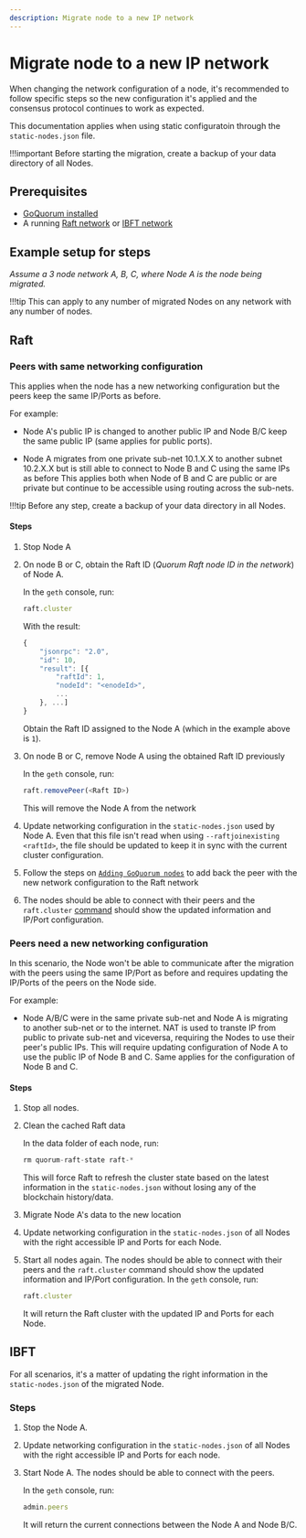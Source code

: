 ```yaml
---
description: Migrate node to a new IP network
---
```


# Migrate node to a new IP network

When changing the network configuration of a node, it's recommended to follow specific steps so the new configuration it's applied and the consensus protocol continues to work as expected.

This documentation applies when using static configuratoin through the `static-nodes.json` file.

!!!important
    Before starting the migration, create a backup of your data directory of all Nodes.

## Prerequisites

- [GoQuorum installed](../GetStarted/Install.md)
- A running [Raft network](../../Tutorials/Create-a-Raft-network.md) or [IBFT network](../../Tutorials/Create-IBFT-Network.md)

## Example setup for steps

*Assume a 3 node network A, B, C, where Node A is the node being migrated.*

!!!tip
    This can apply to any number of migrated Nodes on any network with any number of nodes.

## Raft

### Peers with same networking configuration

This applies when the node has a new networking configuration but the peers keep the same IP/Ports as before.

For example:

- Node A's public IP is changed to another public IP and Node B/C keep the same public IP (same applies for public ports).

- Node A migrates from one private sub-net 10.1.X.X to another subnet 10.2.X.X but is still able to connect to Node B and C using the same IPs as before
    This applies both when Node of B and C are public or are private but continue to be accessible using routing across the sub-nets.

!!!tip
    Before any step, create a backup of your data directory in all Nodes.

#### Steps

1. Stop Node A

1. On node B or C, obtain the Raft ID (_Quorum Raft node ID in the network_) of Node A.

    In the `geth` console, run:

    ```js
    raft.cluster
    ```

    With the result:

    ```js
    {
        "jsonrpc": "2.0",
        "id": 10,
        "result": [{
            "raftId": 1,
            "nodeId": "<enodeId>",
            ...
        }, ...]
    }
    ```

    Obtain the Raft ID assigned to the Node A (which in the example above is `1`).

1. On node B or C, remove Node A using the obtained Raft ID previously

    In the `geth` console, run:

    ```js
    raft.removePeer(<Raft ID>)
    ```

    This will remove the Node A from the network

1. Update networking configuration in the `static-nodes.json` used by Node A.
    Even that this file isn't read when using `--raftjoinexisting <raftId>`, the file should be updated to keep it in sync with the current cluster configuration.

1. Follow the steps on [`Adding GoQuorum nodes`](./add_node_examples.md#raft) to add back the peer with the new network configuration to the Raft network

1. The nodes should be able to connect with their peers and the `raft.cluster` [command](../../Reference/API-Methods.md#raft_cluster) should show the updated information and IP/Port configuration.

### Peers need a new networking configuration

In this scenario, the Node won't be able to communicate after the migration with the peers using the same IP/Port as before and requires updating the IP/Ports of the peers on the Node side.

For example:

- Node A/B/C were in the same private sub-net and Node A is migrating to another sub-net or to the internet. NAT is used to transte IP from public to private sub-net and viceversa, requiring the Nodes to use their peer's public IPs.
    This will require updating configuration of Node A to use the public IP of Node B and C.
    Same applies for the configuration of Node B and C.

#### Steps

1. Stop all nodes.

1. Clean the cached Raft data

    In the data folder of each node, run:

    ```js
    rm quorum-raft-state raft-*
    ```

    This will force Raft to refresh the cluster state based on the latest information in the `static-nodes.json` without losing any of the blockchain history/data.

1. Migrate Node A's data to the new location

1. Update networking configuration in the `static-nodes.json` of all Nodes with the right accessible IP and Ports for each Node.

1. Start all nodes again. The nodes should be able to connect with their peers
     and the `raft.cluster` command should show the updated information and IP/Port configuration.
    In the `geth` console, run:

    ```js
    raft.cluster
    ```

    It will return the Raft cluster with the updated IP and Ports for each Node.

## IBFT

For all scenarios, it's a matter of updating the right information in the `static-nodes.json` of the migrated Node.

### Steps

1. Stop the Node A.

1. Update networking configuration in the `static-nodes.json` of all Nodes with the right accessible IP and Ports for each node.

1. Start Node A. The nodes should be able to connect with the peers.

    In the `geth` console, run:

    ```js
    admin.peers
    ```

    It will return the current connections between the Node A and Node B/C.
